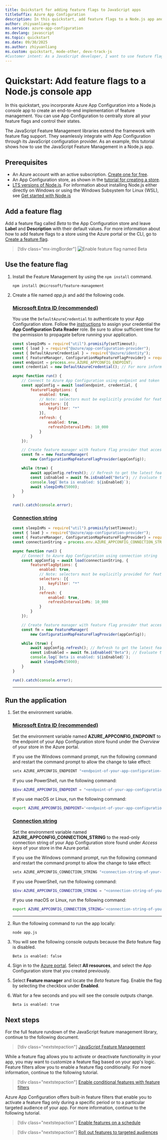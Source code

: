 ```yaml
---
title: Quickstart for adding feature flags to JavaScript apps
titleSuffix: Azure App Configuration
description: In this quickstart, add feature flags to a Node.js app and manage them using Azure App Configuration.
author: zhiyuanliang-ms
ms.service: azure-app-configuration
ms.devlang: javascript
ms.topic: quickstart
ms.date: 09/30/2025
ms.author: zhiyuanliang
ms.custom: quickstart, mode-other, devx-track-js
#Customer intent: As a JavaScript developer, I want to use feature flags to control feature availability quickly and confidently.
---
```


# Quickstart: Add feature flags to a Node.js console app

In this quickstart, you incorporate Azure App Configuration into a Node.js console app to create an end-to-end implementation of feature management. You can use App Configuration to centrally store all your feature flags and control their states.

The JavaScript Feature Management libraries extend the framework with feature flag support. They seamlessly integrate with App Configuration through its JavaScript configuration provider. As an example, this tutorial shows how to use the JavaScript Feature Management in a Node.js app.

## Prerequisites

- An Azure account with an active subscription. [Create one for free](https://azure.microsoft.com/free/).
- An App Configuration store, as shown in the [tutorial for creating a store](./quickstart-azure-app-configuration-create.md#create-an-app-configuration-store).
- [LTS versions of Node.js](https://github.com/nodejs/release#release-schedule). For information about installing Node.js either directly on Windows or using the Windows Subsystem for Linux (WSL), see [Get started with Node.js](/windows/dev-environment/javascript/nodejs-overview)

## Add a feature flag

Add a feature flag called *Beta* to the App Configuration store and leave **Label** and **Description** with their default values. For more information about how to add feature flags to a store using the Azure portal or the CLI, go to [Create a feature flag](./manage-feature-flags.md#create-a-feature-flag).

> [!div class="mx-imgBorder"]
> ![Enable feature flag named Beta](media/quickstart-feature-flag-javascript/add-beta-feature-flag.png)


## Use the feature flag

1. Install the Feature Management by using the `npm install` command.

    ``` console
    npm install @microsoft/feature-management
    ```

1. Create a file named *app.js* and add the following code.

    ### [Microsoft Entra ID (recommended)](#tab/entra-id)
    You use the `DefaultAzureCredential` to authenticate to your App Configuration store. Follow the [instructions](./concept-enable-rbac.md#authentication-with-token-credentials) to assign your credential the **App Configuration Data Reader** role. Be sure to allow sufficient time for the permission to propagate before running your application.

    ``` javascript
    const sleepInMs = require("util").promisify(setTimeout);
    const { load } = require("@azure/app-configuration-provider");
    const { DefaultAzureCredential } = require("@azure/identity");
    const { FeatureManager, ConfigurationMapFeatureFlagProvider} = require("@microsoft/feature-management");
    const endpoint = process.env.AZURE_APPCONFIG_ENDPOINT;
    const credential = new DefaultAzureCredential(); // For more information, see https://learn.microsoft.com/azure/developer/javascript/sdk/credential-chains#use-defaultazurecredential-for-flexibility

    async function run() {
        // Connect to Azure App Configuration using endpoint and token credential
        const appConfig = await load(endpoint, credential, {
            featureFlagOptions: {
                enabled: true,
                // Note: selectors must be explicitly provided for feature flags.
                selectors: [{
                    keyFilter: "*"
                }],
                refresh: {
                    enabled: true,
                    refreshIntervalInMs: 10_000
                }
            }
        });

        // Create feature manager with feature flag provider that accesses feature flags from App Configuration
        const fm = new FeatureManager(
            new ConfigurationMapFeatureFlagProvider(appConfig));

        while (true) {
            await appConfig.refresh(); // Refresh to get the latest feature flag settings
            const isEnabled = await fm.isEnabled("Beta"); // Evaluate the feature flag
            console.log(`Beta is enabled: ${isEnabled}`);
            await sleepInMs(5000);
        }
    }

    run().catch(console.error);
    ```

    ### [Connection string](#tab/connection-string)
    ``` javascript
    const sleepInMs = require("util").promisify(setTimeout);
    const { load } = require("@azure/app-configuration-provider");
    const { FeatureManager, ConfigurationMapFeatureFlagProvider} = require("@microsoft/feature-management");
    const connectionString = process.env.AZURE_APPCONFIG_CONNECTION_STRING;

    async function run() {
        // Connect to Azure App Configuration using connection string
        const appConfig = await load(connectionString, {
            featureFlagOptions: {
                enabled: true,
                // Note: selectors must be explicitly provided for feature flags.
                selectors: [{
                    keyFilter: "*"
                }],
                refresh: {
                    enabled: true,
                    refreshIntervalInMs: 10_000
                }
            }
        });

        // Create feature manager with feature flag provider that accesses feature flags from App Configuration
        const fm = new FeatureManager(
            new ConfigurationMapFeatureFlagProvider(appConfig));

        while (true) {
            await appConfig.refresh(); // Refresh to get the latest feature flag settings
            const isEnabled = await fm.isEnabled("Beta"); // Evaluate the feature flag
            console.log(`Beta is enabled: ${isEnabled}`);
            await sleepInMs(5000);
        }
    }

    run().catch(console.error);
    ```

    ---

## Run the application

1. Set the environment variable.

    ### [Microsoft Entra ID (recommended)](#tab/entra-id)
    Set the environment variable named **AZURE_APPCONFIG_ENDPOINT** to the endpoint of your App Configuration store found under the *Overview* of your store in the Azure portal.

    If you use the Windows command prompt, run the following command and restart the command prompt to allow the change to take effect:

    ```cmd
    setx AZURE_APPCONFIG_ENDPOINT "<endpoint-of-your-app-configuration-store>"
    ```

    If you use PowerShell, run the following command:

    ```powershell
    $Env:AZURE_APPCONFIG_ENDPOINT = "<endpoint-of-your-app-configuration-store>"
    ```

    If you use macOS or Linux, run the following command:

    ```bash
    export AZURE_APPCONFIG_ENDPOINT='<endpoint-of-your-app-configuration-store>'
    ```

    ### [Connection string](#tab/connection-string)
    Set the environment variable named **AZURE_APPCONFIG_CONNECTION_STRING** to the read-only connection string of your App Configuration store found under *Access keys* of your store in the Azure portal.

    If you use the Windows command prompt, run the following command and restart the command prompt to allow the change to take effect:

    ```cmd
    setx AZURE_APPCONFIG_CONNECTION_STRING "<connection-string-of-your-app-configuration-store>"
    ```

   If you use PowerShell, run the following command:

    ```powershell
    $Env:AZURE_APPCONFIG_CONNECTION_STRING = "<connection-string-of-your-app-configuration-store>"
    ```

    If you use macOS or Linux, run the following command:

    ```bash
    export AZURE_APPCONFIG_CONNECTION_STRING='<connection-string-of-your-app-configuration-store>'
    ```
    
    ---

1. Run the following command to run the app locally:

    ``` console
    node app.js
    ```

1. You will see the following console outputs because the *Beta* feature flag is disabled.

    ``` console
    Beta is enabled: false
    ```

1. Sign in to the [Azure portal](https://portal.azure.com). Select **All resources**, and select the App Configuration store that you created previously. 

1. Select **Feature manager** and locate the *Beta* feature flag. Enable the flag by selecting the checkbox under **Enabled**.

1. Wait for a few seconds and you will see the console outputs change.

    ``` console
    Beta is enabled: true
    ```

## Next steps

For the full feature rundown of the JavaScript feature management library, continue to the following document.

> [!div class="nextstepaction"]
> [JavaScript Feature Management](./feature-management-javascript-reference.md)

While a feature flag allows you to activate or deactivate functionality in your app, you may want to customize a feature flag based on your app's logic. Feature filters allow you to enable a feature flag conditionally. For more information, continue to the following tutorial.

> [!div class="nextstepaction"]
> [Enable conditional features with feature filters](./howto-feature-filters.md)

Azure App Configuration offers built-in feature filters that enable you to activate a feature flag only during a specific period or to a particular targeted audience of your app. For more information, continue to the following tutorial.

> [!div class="nextstepaction"]
> [Enable features on a schedule](./howto-timewindow-filter.md)

> [!div class="nextstepaction"]
> [Roll out features to targeted audiences](./howto-targetingfilter.md)